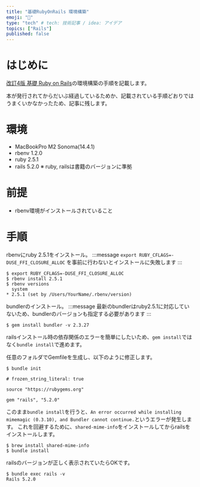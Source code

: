 ```yaml
---
title: "基礎RubyOnRails 環境構築"
emoji: "🦔"
type: "tech" # tech: 技術記事 / idea: アイデア
topics: ["Rails"]
published: false
---
```


# はじめに
[改訂4版 基礎 Ruby on Rails](https://www.amazon.co.jp/%E6%94%B9%E8%A8%824%E7%89%88-Ruby-Rails-IMPRESS-KISO/dp/429500460X)の環境構築の手順を記載します。

本が発行されてからだいぶ経過しているためか、記載されている手順どおりではうまくいかなかったため、記事に残します。

# 環境
- MacBookPro M2 Sonoma(14.4.1)
- rbenv 1.2.0
- ruby 2.5.1
- rails 5.2.0
※ ruby, railsは書籍のバージョンに準拠

# 前提
- rbenv環境がインストールされていること

# 手順
rbenvにruby 2.5.1をインストール。
:::message
`export RUBY_CFLAGS=-DUSE_FFI_CLOSURE_ALLOC` を事前に行わないとインストールに失敗します
:::
```shell-session
$ export RUBY_CFLAGS=-DUSE_FFI_CLOSURE_ALLOC
$ rbenv install 2.5.1
$ rbenv versions
  system
* 2.5.1 (set by /Users/YourName/.rbenv/version)
```

bundlerのインストール。
:::message
最新のbundlerはruby2.5.1に対応していないため、bundlerのバージョンも指定する必要があります
:::
```shell-session
$ gem install bundler -v 2.3.27
```

railsインストール時の依存関係のエラーを簡単にしたいため、`gem install`ではなく`bundle install`で進めます。

任意のフォルダでGemfileを生成し、以下のように修正します。
```shell-session
$ bundle init
```
```ruby:Gemfile
# frozen_string_literal: true

source "https://rubygems.org"

gem "rails", "5.2.0"
```

このまま`bundle install`を行うと、`An error occurred while installing mimemagic (0.3.10), and Bundler cannot continue.`というエラーが発生します。
これを回避するために、`shared-mime-info`をインストールしてからrailsをインストールします。
```shell-session
$ brew install shared-mime-info
$ bundle install
```

railsのバージョンが正しく表示されていたらOKです。
```shell-session
$ bundle exec rails -v
Rails 5.2.0
```
